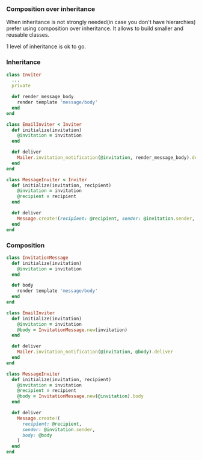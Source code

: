 ### Composition over inheritance

When inheritance is not strongly needed(in case you don't have hierarchies) prefer using composition over inheritance.
It allows to build smaller and reusable classes.

1 level of inheritance is ok to go.

### Inheritance

```ruby
class Inviter
  ...
  private

  def render_message_body
    render template 'message/body'
  end
end

class EmailInviter < Inviter
  def initialize(invitation)
    @invitation = invitation
  end

  def deliver
    Mailer.invitation_notification(@invitation, render_message_body).deliver
  end
end

class MessageInviter < Inviter
  def initialize(invitation, recipient)
    @invitation = invitation
    @recipient = recipient
  end

  def deliver
    Message.create!(recipient: @recipient, sender: @invitation.sender, body: render_message_body)
  end
end
```

### Composition

```ruby
class InvitationMessage
  def initialize(invitation)
    @invitation = invitation
  end

  def body
    render template 'message/body'
  end
end

class EmailInviter
  def initialize(invitation)
    @invitation = invitation
    @body = InvitationMessage.new(invitation)
  end

  def deliver
    Mailer.invitation_notification(@invitation, @body).deliver
  end
end

class MessageInviter
  def initialize(invitation, recipient)
    @invitation = invitation
    @recipient = recipient
    @body = InvitationMessage.new(@invitation).body
  end

  def deliver
    Message.create!(
      recipient: @recipient,
      sender: @invitation.sender,
      body: @body
    )
  end
end
```
